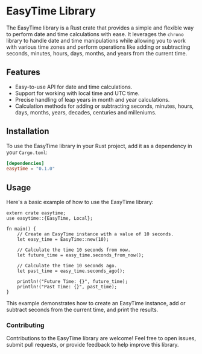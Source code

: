 # EasyTime Library

The EasyTime library is a Rust crate that provides a simple and flexible way to perform date and time calculations with ease. It leverages the `chrono` library to handle date and time manipulations while allowing you to work with various time zones and perform operations like adding or subtracting seconds, minutes, hours, days, months, and years from the current time.

## Features

- Easy-to-use API for date and time calculations.
- Support for working with local time and UTC time.
- Precise handling of leap years in month and year calculations.
- Calculation methods for adding or subtracting seconds, minutes, hours, days, months, years, decades, centuries and milleniums.

## Installation

To use the EasyTime library in your Rust project, add it as a dependency in your `Cargo.toml`:

```toml
[dependencies]
easytime = "0.1.0"
```

## Usage

Here's a basic example of how to use the EasyTime library:

```
extern crate easytime;
use easytime::{EasyTime, Local};

fn main() {
    // Create an EasyTime instance with a value of 10 seconds.
    let easy_time = EasyTime::new(10);

    // Calculate the time 10 seconds from now.
    let future_time = easy_time.seconds_from_now();

    // Calculate the time 10 seconds ago.
    let past_time = easy_time.seconds_ago();

    println!("Future Time: {}", future_time);
    println!("Past Time: {}", past_time);
}
```
This example demonstrates how to create an EasyTime instance, add or subtract seconds from the current time, and print the results.

### Contributing
Contributions to the EasyTime library are welcome! Feel free to open issues, submit pull requests, or provide feedback to help improve this library.